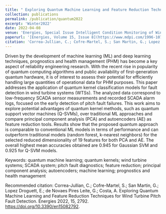 ```yaml
---
title: " Exploring Quantum Machine Learning and Feature Reduction Techniques for Wind Turbine Pitch Fault Detection"
collection: publications
permalink: /publication/quantum2022
excerpt: 'Winter2022'
date: 2022-04-08
venue: 'Energies, Special Issue Intelligent Condition Monitoring of Wind Power Systems'
paperurl: '[Energies, Volume 15, Issue 8](https://www.mdpi.com/1996-1073/15/8/2792)'
citation: 'Correa-Jullian, C.; Cofre-Martel, S.; San Martin, G.; Lopez Droguett, E.; de Novaes Pires Leite, G.; Costa, A. Exploring Quantum Machine Learning and Feature Reduction Techniques for Wind Turbine Pitch Fault Detection. Energies 2022, 15, 2792. https://doi.org/10.3390/en15082792'
---
```

Driven by the development of machine learning (ML) and deep learning techniques, prognostics and health management (PHM) has become a key aspect of reliability engineering research. With the recent rise in popularity of quantum computing algorithms and public availability of first-generation quantum hardware, it is of interest to assess their potential for efficiently handling large quantities of operational data for PHM purposes. This paper addresses the application of quantum kernel classification models for fault detection in wind turbine systems (WTSs). The analyzed data correspond to low-frequency SCADA sensor measurements and recorded SCADA alarm logs, focused on the early detection of pitch fault failures. This work aims to explore potential advantages of quantum kernel methods, such as quantum support vector machines (Q-SVMs), over traditional ML approaches and compare principal component analysis (PCA) and autoencoders (AE) as feature reduction tools. Results show that the proposed quantum approach is comparable to conventional ML models in terms of performance and can outperform traditional models (random forest, k-nearest neighbors) for the selected reduced dimensionality of 19 features for both PCA and AE. The overall highest mean accuracies obtained are 0.945 for Gaussian SVM and 0.925 for Q-SVM models. 

Keywords: quantum machine learning; quantum kernels; wind turbine systems; SCADA system; pitch fault diagnostics; feature reduction; principal component analysis; autoencoders; machine learning; prognostics and health management

Recommended citation: Correa-Jullian, C.; Cofre-Martel, S.; San Martin, G.; Lopez Droguett, E.; de Novaes Pires Leite, G.; Costa, A. Exploring Quantum Machine Learning and Feature Reduction Techniques for Wind Turbine Pitch Fault Detection. Energies 2022, 15, 2792. https://doi.org/10.3390/en15082792.
